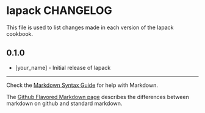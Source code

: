 lapack CHANGELOG
================

This file is used to list changes made in each version of the lapack cookbook.

0.1.0
-----
- [your_name] - Initial release of lapack

- - -
Check the [Markdown Syntax Guide](http://daringfireball.net/projects/markdown/syntax) for help with Markdown.

The [Github Flavored Markdown page](http://github.github.com/github-flavored-markdown/) describes the differences between markdown on github and standard markdown.
